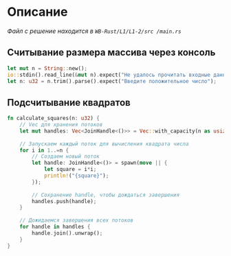 # Описание
*Файл с решение находится в `WB-Rust/L1/L1-2/src
/main.rs`*

## Считывание размера массива через консоль
```rust
let mut n = String::new();
io::stdin().read_line(&mut n).expect("Не удалось прочитать входные данные");
let n: u32 = n.trim().parse().expect("Введите положительное число");
```

## Подсчитывание квадратов
```rust
fn calculate_squares(n: u32) {
    // Vec для хранения потоков
    let mut handles: Vec<JoinHandle<()>> = Vec::with_capacity(n as usize);
    
    // Запускаем каждый поток для вычисления квадрата числа
    for i in 1..=n {
        // Создаем новый поток
        let handle: JoinHandle<()> = spawn(move || {
            let square = i*i;
            println!("{square}");
        });
        
        // Сохранение handle, чтобы дождаться завершения
        handles.push(handle);
    }
    
    // Дожидаемся завершения всех потоков
    for handle in handles {
        handle.join().unwrap();
    }
}
```